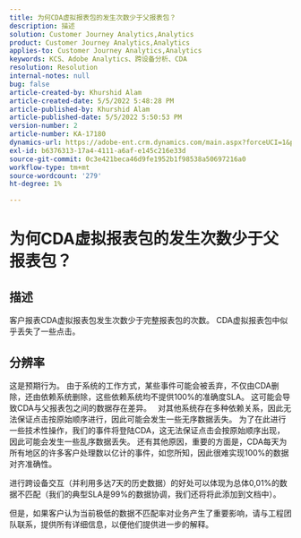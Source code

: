 ```yaml
---
title: 为何CDA虚拟报表包的发生次数少于父报表包？
description: 描述
solution: Customer Journey Analytics,Analytics
product: Customer Journey Analytics,Analytics
applies-to: Customer Journey Analytics,Analytics
keywords: KCS、Adobe Analytics、跨设备分析、CDA
resolution: Resolution
internal-notes: null
bug: false
article-created-by: Khurshid Alam
article-created-date: 5/5/2022 5:48:28 PM
article-published-by: Khurshid Alam
article-published-date: 5/5/2022 5:50:53 PM
version-number: 2
article-number: KA-17180
dynamics-url: https://adobe-ent.crm.dynamics.com/main.aspx?forceUCI=1&pagetype=entityrecord&etn=knowledgearticle&id=d68d7791-9bcc-ec11-a7b5-6045bd00dbbc
exl-id: b6376313-17a4-4111-a6af-e145c216e33d
source-git-commit: 0c3e421beca46d9fe1952b1f98538a50697216a0
workflow-type: tm+mt
source-wordcount: '279'
ht-degree: 1%

---
```


# 为何CDA虚拟报表包的发生次数少于父报表包？

## 描述


客户报表CDA虚拟报表包发生次数少于完整报表包的次数。 CDA虚拟报表包中似乎丢失了一些点击。


## 分辨率


这是预期行为。 由于系统的工作方式，某些事件可能会被丢弃，不仅由CDA删除，还由依赖系统删除，这些依赖系统均不提供100%的准确度SLA。 这可能会导致CDA与父报表包之间的数据存在差异。
 
对其他系统存在多种依赖关系，因此无法保证点击按原始顺序进行，因此可能会发生一些无序数据丢失。 为了在此进行一些技术性操作，我们的事件将登陆CDA，这无法保证点击会按原始顺序出现，因此可能会发生一些乱序数据丢失。 还有其他原因，重要的方面是，CDA每天为所有地区的许多客户处理数以亿计的事件，如您所知，因此很难实现100%的数据对齐准确性。

进行跨设备交互（并利用多达7天的历史数据）的好处可以体现为总体0,01%的数据不匹配（我们的典型SLA是99%的数据协调，我们还将将此添加到文档中）。

但是，如果客户认为当前极低的数据不匹配率对业务产生了重要影响，请与工程团队联系，提供所有详细信息，以便他们提供进一步的解释。
